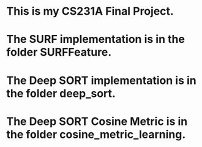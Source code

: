 # This is my CS231A Final Project.
# The SURF implementation is in the folder SURFFeature.
# The Deep SORT implementation is in the folder deep_sort.
# The Deep SORT Cosine Metric is in the folder cosine_metric_learning.
